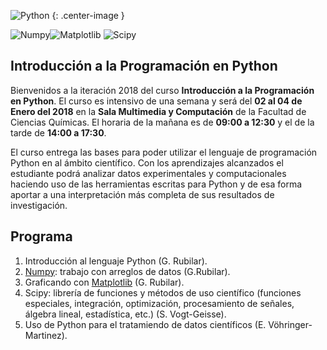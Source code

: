![Python](https://upload.wikimedia.org/wikipedia/commons/thumb/f/f8/Python_logo_and_wordmark.svg/320px-Python_logo_and_wordmark.svg.png) {: .center-image }

![Numpy](https://upload.wikimedia.org/wikipedia/en/1/1b/NumPy_logo.png)![Matplotlib](https://upload.wikimedia.org/wikipedia/en/thumb/5/56/Matplotlib_logo.svg/320px-Matplotlib_logo.svg.png) ![Scipy](https://upload.wikimedia.org/wikipedia/en/5/58/Scipylogo.png)


## Introducción a la Programación en Python

Bienvenidos a la iteración 2018 del curso **Introducción a la Programación en Python**. El curso es intensivo de una semana 
y será del **02 al 04 de Enero del 2018** en la **Sala Multimedia y Computación** de la Facultad de Ciencias Químicas. El horaria de la mañana es de **09:00 a 12:30** y el de la tarde de **14:00 a 17:30**. 

El curso entrega las bases para poder utilizar el lenguaje de programación Python en al ámbito científico. Con los aprendizajes alcanzados el estudiante podrá analizar datos experimentales y computacionales haciendo uso de las herramientas escritas para Python y de esa forma aportar a una interpretación más completa de sus resultados de investigación. 


## Programa

1. Introducción al lenguaje Python (G. Rubilar).
2. [Numpy](http://www.numpy.org): trabajo con arreglos de datos (G.Rubilar).
3. Graficando con [Matplotlib](http://www.matplotlib.org) (G. Rubilar).
4. Scipy: librerı́a de funciones y métodos de uso cientı́fico (funciones especiales, integración, optimización, procesamiento de señales, álgebra lineal, estadı́stica, etc.) (S. Vogt-Geisse).
5. Uso de Python para el tratamiendo de datos cientı́ficos (E. Vöhringer-Martinez).
